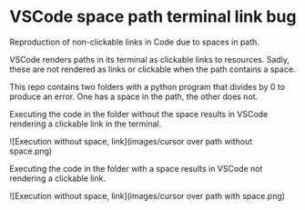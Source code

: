 # VSCode space path terminal link bug

Reproduction of non-clickable links in Code due to spaces in path.

VSCode renders paths in its terminal as clickable links to resources. Sadly, these are not rendered as links or clickable when the path contains a space. 

This repo contains two folders with a python program that divides by 0 to produce an error. One has a space in the path, the other does not. 

Executing the code in the folder without the space results in VSCode rendering a clickable link in the terminal. 

![Execution without space, link](images/cursor over path without space.png)

Executing the code in the folder with a space results in VSCode not rendering a clickable link.

![Execution without space, link](images/cursor over path with space.png)